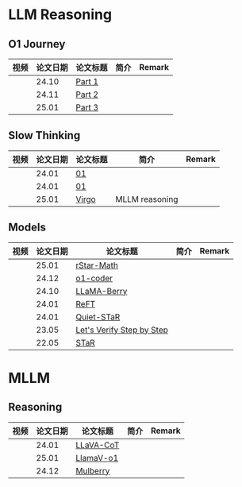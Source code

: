 # LLM Reasoning

## O1 Journey

| 视频 | 论文日期 | 论文标题      | 简介              | Remark |
|------|----------|---------------|-------------------|--------|
|      | 24.10    | [Part 1](https://arxiv.org/abs/2410.18982)  |          |        |
|      | 24.11    | [Part 2](https://arxiv.org/abs/2411.16489)  |          |        |
|      | 25.01    | [Part 3](https://arxiv.org/pdf/2501.06458)  |          |        |

## Slow Thinking

| 视频 | 论文日期 | 论文标题      | 简介              | Remark |
|------|----------|---------------|-------------------|--------|
|      | 24.01    | [01](https://arxiv.org/abs/2401.00210)  |          |        |
|      | 24.01    | [01](https://arxiv.org/abs/2401.00210)  |          |        |
|      | 25.01    | [Virgo](https://arxiv.org/abs/2501.01904)  |      MLLM reasoning    |        |

## Models

| 视频 | 论文日期 | 论文标题      | 简介              | Remark |
|------|----------|---------------|-------------------|--------|
|      | 25.01    | [rStar-Math](https://arxiv.org/abs/2501.04519)  |          |        |
|      | 24.12    | [o1-coder](https://arxiv.org/pdf/2412.00154)  |          |        |
|      | 24.10    | [LLaMA-Berry](https://arxiv.org/abs/2410.02884)  |          |        |
|      | 24.01    | [ReFT](https://arxiv.org/abs/2401.08967)  |          |        |
|      | 24.01    | [Quiet-STaR](https://arxiv.org/abs/2403.09629)  |          |        |
|      | 23.05    | [Let's Verify Step by Step](https://arxiv.org/abs/2305.20050)  |          |        |
|      | 22.05    | [STaR](https://arxiv.org/abs/2203.14465)  |          |        |


# MLLM

## Reasoning

| 视频 | 论文日期 | 论文标题      | 简介              | Remark |
|------|----------|---------------|-------------------|--------|
|      | 24.01    | [LLaVA-CoT](https://arxiv.org/abs/2411.10440v3)  |          |        |
|      | 25.01    | [LlamaV-o1](https://arxiv.org/pdf/2501.06186)  |          |        |
|      | 24.12    | [Mulberry](https://arxiv.org/abs/2412.18319)  |          |        |
